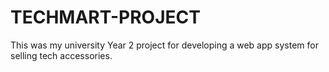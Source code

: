 # TECHMART-PROJECT
This was my university  Year 2 project for developing a web app system for selling tech accessories.
